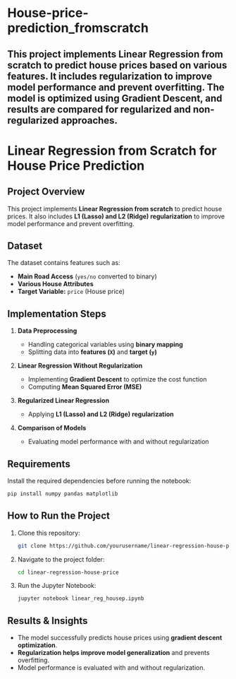 # House-price-prediction_fromscratch

This project implements Linear Regression from scratch to predict house prices based on various features. It includes regularization to improve model performance and prevent overfitting. The model is optimized using Gradient Descent, and results are compared for regularized and non-regularized approaches.
---
# Linear Regression from Scratch for House Price Prediction 
## Project Overview  
This project implements **Linear Regression from scratch** to predict house prices. It also includes **L1 (Lasso) and L2 (Ridge) regularization** to improve model performance and prevent overfitting.  
## Dataset  
The dataset contains features such as:  
- **Main Road Access** (`yes/no` converted to binary)  
- **Various House Attributes**  
- **Target Variable:** `price` (House price)  
## Implementation Steps  
1. **Data Preprocessing**  
   - Handling categorical variables using **binary mapping**  
   - Splitting data into **features (`X`)** and **target (`y`)**  
2. **Linear Regression Without Regularization**  
   - Implementing **Gradient Descent** to optimize the cost function  
   - Computing **Mean Squared Error (MSE)**  

3. **Regularized Linear Regression**  
   - Applying **L1 (Lasso) and L2 (Ridge) regularization**  

4. **Comparison of Models**  
   - Evaluating model performance with and without regularization  

## Requirements  
Install the required dependencies before running the notebook:  

```bash
pip install numpy pandas matplotlib
```
## How to Run the Project  
1. Clone this repository:  
   ```bash
   git clone https://github.com/yourusername/linear-regression-house-price.git
   ```
2. Navigate to the project folder:  
   ```bash
   cd linear-regression-house-price
   ```
3. Run the Jupyter Notebook:  
   ```bash
   jupyter notebook linear_reg_housep.ipynb
   ```

## Results & Insights  
- The model successfully predicts house prices using **gradient descent optimization**.  
- **Regularization helps improve model generalization** and prevents overfitting.  
- Model performance is evaluated with and without regularization.  

